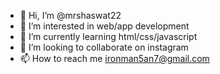- 👋 Hi, I’m @mrshaswat22
- 👀 I’m interested in web/app development
- 🌱 I’m currently learning html/css/javascript
- 💞️ I’m looking to collaborate on instagram
- 📫 How to reach me ironman5an7@gmail.com

<!---
mrshaswat22/mrshaswat22 is a ✨ special ✨ repository because its `README.md` (this file) appears on your GitHub profile.
You can click the Preview link to take a look at your changes.
--->
